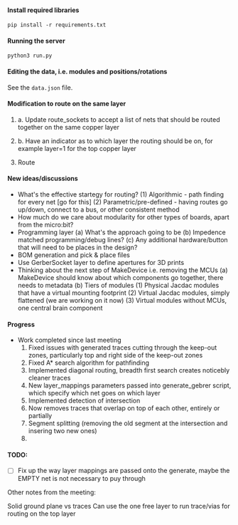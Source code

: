 #### Install required libraries

`pip install -r requirements.txt`

#### Running the server

`python3 run.py`

#### Editing the data, i.e. modules and positions/rotations

See the `data.json` file.

#### Modification to route on the same layer

1. a. Update route_sockets to accept a list of nets that should be routed together on the same copper layer
1. b. Have an indicator as to which layer the routing should be on, for example layer=1 for the top copper layer

1. Route

#### New ideas/discussions

- What's the effective startegy for routing?
  (1) Algorithmic - path finding for every net [go for this]
  (2) Parametric/pre-defined - having routes go up/down, connect to a bus, or other consistent method
- How much do we care about modularity for other types of boards, apart from the micro:bit?
- Programming layer
  (a) What's the approach going to be
  (b) Impedence matched programming/debug lines?
  (c) Any additional hardware/button that will need to be places in the design?
- BOM generation and pick & place files
- Use GerberSocket layer to define apertures for 3D prints
- Thinking about the next step of MakeDevice i.e. removing the MCUs
  (a) MakeDevice should know about which components go together, there needs to metadata
  (b) Tiers of modules
  (1) Physical Jacdac modules that have a virtual mounting footprint
  (2) Virtual Jacdac modules, simply flattened (we are working on it now)
  (3) Virtual modules without MCUs, one central brain component

#### Progress

- Work completed since last meeting
  1. Fixed issues with generated traces cutting through the keep-out zones, particularly top and right side of the keep-out zones
  2. Fixed A\* search algorithm for pathfinding
  3. Implemented diagonal routing, breadth first search creates noticebly cleaner traces
  4. New layer_mappings parameters passed into generate_gebrer script, which specify which net goes on which layer
  5. Implemented detection of intersection
  6. Now removes traces that overlap on top of each other, entirely or partially
  7. Segment splitting (removing the old segment at the intersection and insering two new ones)
  8. 

#### TODO:

- [ ] Fix up the way layer mappings are passed onto the generate, maybe the EMPTY net is not necessary to puy through

Other notes from the meeting:

Solid ground plane vs traces
Can use the one free layer to run trace/vias for routing on the top layer
